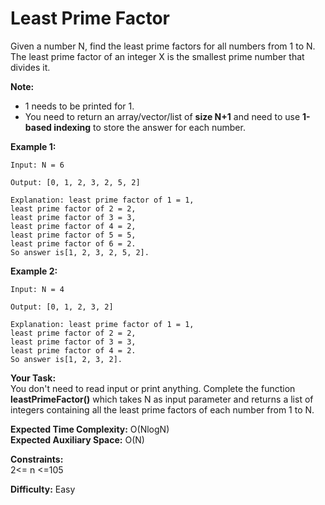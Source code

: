 # Least Prime Factor
Given a number N, find the least prime factors for all numbers from 1 to N.  The least prime factor of an integer X is the smallest prime number that divides it.

**Note:** <br>
- 1 needs to be printed for 1.
- You need to return an array/vector/list of **size N+1** and need to use **1-based indexing** to store the answer for each number.

**Example 1:**
```
Input: N = 6

Output: [0, 1, 2, 3, 2, 5, 2] 

Explanation: least prime factor of 1 = 1,
least prime factor of 2 = 2,
least prime factor of 3 = 3,
least prime factor of 4 = 2,
least prime factor of 5 = 5,
least prime factor of 6 = 2.
So answer is[1, 2, 3, 2, 5, 2]. 
```

**Example 2:**
```
Input: N = 4

Output: [0, 1, 2, 3, 2]

Explanation: least prime factor of 1 = 1,
least prime factor of 2 = 2,
least prime factor of 3 = 3,
least prime factor of 4 = 2.
So answer is[1, 2, 3, 2]. 
```

**Your Task:** <br>
You don't need to read input or print anything. Complete the function **leastPrimeFactor()** which takes N as input parameter and returns a list of integers containing all the least prime factors of each number from 1 to N.

**Expected Time Complexity:** O(NlogN) <br>
**Expected Auxiliary Space:** O(N)

**Constraints:** <br>
2<= n <=105

**Difficulty:** Easy  
